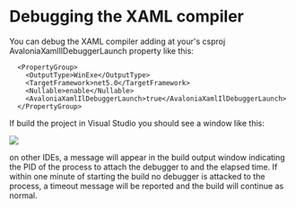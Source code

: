 # Debugging the XAML compiler

You can debug the XAML compiler adding at your's csproj AvaloniaXamlIlDebuggerLaunch property like this:

```markup
  <PropertyGroup>
    <OutputType>WinExe</OutputType>
    <TargetFramework>net5.0</TargetFramework>
    <Nullable>enable</Nullable>
    <AvaloniaXamlIlDebuggerLaunch>true</AvaloniaXamlIlDebuggerLaunch>
  </PropertyGroup>
```

If build the project in Visual Studio you should see a window like this:

![](https://user-images.githubusercontent.com/53405089/132686320-958f30a6-49f8-498f-853c-b9dd17262b54.png)

on other IDEs, a message will appear in the build output window indicating the PID of the process to attach the debugger to and the elapsed time. If within one minute of starting the build no debugger is attacked to the process, a timeout message will be reported and the build will continue as normal.
